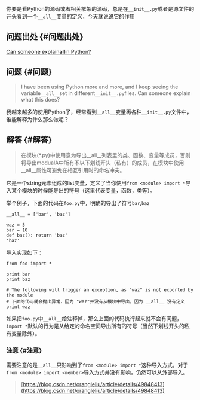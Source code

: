 你要是看Python的源码或者相关框架的源码，总是在`__init__.py`或者是源文件的开头看到一个`__all__`变量的定义，今天就说说它的作用

## 问题出处 {#问题出处}

[Can someone explain**all**in Python?](http://stackoverflow.com/questions/44834/can-someone-explain-all-in-python)

## 问题 {#问题}

> I have been using Python more and more, and I keep seeing the variable`__all__`set in different`__init__.py`files. Can someone explain what this does?

我越来越多的使用Python了，经常看到`__all__`变量再各种`__init__.py`文件中，谁能解释为什么那么做呢？

## 解答 {#解答}

> 在模块\(\*.py\)中使用意为导出\_\_all\_\_列表里的类、函数、变量等成员，否则将导出modualA中所有不以下划线开头（私有）的成员，在模块中使用\_\_all\_\_属性可避免在相互引用时的命名冲突。

它是一个string元素组成的list变量，定义了当你使用`from <module> import *`导入某个模块的时候能导出的符号（这里代表变量，函数，类等）。

举个例子，下面的代码在`foo.py`中，明确的导出了符号`bar`,`baz`

```
__all__ = ['bar', 'baz']

waz = 5
bar = 10
def baz(): return 'baz'
'baz'
```

导入实现如下：

```
from foo import *

print bar
print baz

# The following will trigger an exception, as "waz" is not exported by the module
# 下面的代码就会抛出异常，因为 "waz"并没有从模块中导出，因为 __all__ 没有定义
print waz
```

如果把`foo.py`中`__all__`给注释掉，那么上面的代码执行起来就不会有问题，`import *`默认的行为是从给定的命名空间导出所有的符号（当然下划线开头的私有变量除外）。

### 注意 {#注意}

需要注意的是`__all__`只影响到了`from <module> import *`这种导入方式，对于`from <module> import <member>`导入方式并没有影响，仍然可以从外部导入。

> [https://blog.csdn.net/orangleliu/article/details/49848413](https://blog.csdn.net/orangleliu/article/details/49848413)



